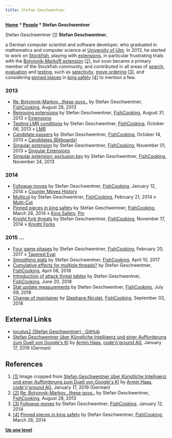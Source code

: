 ```yaml
---
title: Stefan Geschwentner
---
```

**[Home](Home "Home") \* [People](People "People") \* Stefan Geschwentner**



 [](https://www.codenground.de/stefan-geschwentner-ueber-kuenstliche-intelligenz-und-einer-aufforderung-zum-duell-von-googles-ki/) Stefan Geschwentner <a id="cite-note-1" href="#cite-ref-1">[1]</a> 
**Stefan Geschwentner**,  

a German computer scientist and software developer, who graduated in mathematics and computer science at [University of Ulm](https://en.wikipedia.org/wiki/University_of_Ulm).
In 2013, he started to work on [Stockfish](Stockfish "Stockfish"), playing with [extensions](Extensions "Extensions"), in particular frustrating trials with the [Botvinnik-Markoff extension](Botvinnik-Markoff_Extension "Botvinnik-Markoff Extension") <a id="cite-note-2" href="#cite-ref-2">[2]</a>,
but soon became a primary member of the Stockfish community, and contributed in all areas of [search](Search "Search"), [evaluation](Evaluation "Evaluation") and [testing](Engine_Testing "Engine Testing"), such as [selectivity](Selectivity "Selectivity"), [move ordering](Move_Ordering "Move Ordering") <a id="cite-note-3" href="#cite-ref-3">[3]</a>, and considering [pinned pieces](Pin "Pin") in [king safety](King_Safety "King Safety") <a id="cite-note-4" href="#cite-ref-4">[4]</a> to mention a few.



### 2013


* [Re: Botvinnik-Markov...these guys..](https://groups.google.com/d/msg/fishcooking/kZmhBPI2p6M/tJUZgmpfOUsJ) by Stefan Geschwentner, [FishCooking](Computer_Chess_Forums "Computer Chess Forums"), August 28, 2013
* [Removing extensions](https://groups.google.com/d/msg/fishcooking/zaNZhJhMLjA/UiTlCvwkiP0J) by Stefan Geschwentner, [FishCooking](Computer_Chess_Forums "Computer Chess Forums"), August 31, 2013 » [Extensions](Extensions "Extensions")
* [Testing LMR conditions](https://groups.google.com/d/msg/fishcooking/cDM3mrrCTkE/hJPY5QwUvoIJ) by Stefan Geschwentner, [FishCooking](Computer_Chess_Forums "Computer Chess Forums"), October 06, 2013 » [LMR](Late_Move_Reductions "Late Move Reductions")
* [Candidate passers](https://groups.google.com/d/msg/fishcooking/sx7QLbtbEOg/f_rJP6bZiCcJ) by Stefan Geschwentner, [FishCooking](Computer_Chess_Forums "Computer Chess Forums"), October 14, 2013 » [Candidates (Bitboards)](Candidates_(Bitboards) "Candidates (Bitboards)")
* [Singular extension](https://groups.google.com/d/msg/fishcooking/IVuUkcSjdP8/bE6FPKJq2_oJ) by Stefan Geschwentner, [FishCooking](Computer_Chess_Forums "Computer Chess Forums"), November 01, 2013 » [Singular Extensions](Singular_Extensions "Singular Extensions")
* [Singular extension: exclusion key](https://groups.google.com/d/msg/fishcooking/kpkfDzNfvhY/WGlKWPu-faQJ) by Stefan Geschwentner, [FishCooking](Computer_Chess_Forums "Computer Chess Forums"), November 24, 2013


### 2014


* [Followup moves](https://groups.google.com/d/msg/fishcooking/d8IhZZJSBGc/PrN-8dP26dIJ) by Stefan Geschwentner, [FishCooking](Computer_Chess_Forums "Computer Chess Forums"), January 12, 2014 » [Counter Moves History](History_Heuristic#CMHist "History Heuristic")
* [Multicut](https://groups.google.com/d/msg/fishcooking/SfEL7mUXGgA/3_v7yqfNCFkJ) by Stefan Geschwentner, [FishCooking](Computer_Chess_Forums "Computer Chess Forums"), February 21, 2014 » [Multi-Cut](Multi-Cut "Multi-Cut")
* [Pinned pieces in king safety](https://groups.google.com/d/msg/fishcooking/lIjQUH3dsYg/4VEtHUkrdBsJ) by Stefan Geschwentner, [FishCooking](Computer_Chess_Forums "Computer Chess Forums"), March 28, 2014 » [King Safety](King_Safety "King Safety"), [Pin](Pin "Pin")
* [Knight fork threats](https://groups.google.com/d/msg/fishcooking/_qtvakyb_yM/FYOlNteY0N0J) by Stefan Geschwentner, [FishCooking](Computer_Chess_Forums "Computer Chess Forums"), November 17, 2014 » [Knight Forks](Knight_Pattern#KnightForks "Knight Pattern")


### 2015 ...


* [Four game phases](https://groups.google.com/d/msg/fishcooking/8h-TH6YckMI/uFUb6H6eDAAJ) by Stefan Geschwentner, [FishCooking](Computer_Chess_Forums "Computer Chess Forums"), February 20, 2017 » [Tapered Eval](Tapered_Eval "Tapered Eval")
* [Smoothing stats](https://groups.google.com/d/msg/fishcooking/vnG9_8BXk4Q/U7AIR-DiAAAJ) by Stefan Geschwentner, [FishCooking](Computer_Chess_Forums "Computer Chess Forums"), April 10, 2017
* [Cumulative effects for multiple threads?](https://groups.google.com/d/msg/fishcooking/pVsMKL1sBlE/y1QRpZTpBwAJ) by Stefan Geschwentner, [FishCooking](Computer_Chess_Forums "Computer Chess Forums"), April 08, 2018
* [Introduction of attack threat tables](https://groups.google.com/d/msg/fishcooking/mzMaAx8KUMI/TzBfmeTyAgAJ) by Stefan Geschwentner, [FishCooking](Computer_Chess_Forums "Computer Chess Forums"), June 20, 2018
* [Stat update measurements](https://groups.google.com/d/msg/fishcooking/--02xbp9wM4/JGHI6CIkCwAJ) by Stefan Geschwentner, [FishCooking](Computer_Chess_Forums "Computer Chess Forums"), July 09, 2018
* [Change of maintainer](https://groups.google.com/d/msg/fishcooking/gxAS3isl4pU/FxuoYfo8BQAJ) by [Stephane Nicolet](Stephane_Nicolet "Stephane Nicolet"), [FishCooking](Computer_Chess_Forums "Computer Chess Forums"), September 03, 2018


## External Links


* [locutus2 (Stefan Geschwentner) · GitHub](https://github.com/locutus2)
* [Stefan Geschwentner über Künstliche Intelligenz und einer Aufforderung zum Duell von Google's KI](https://www.codenground.de/stefan-geschwentner-ueber-kuenstliche-intelligenz-und-einer-aufforderung-zum-duell-von-googles-ki/) by [Armin Haas](https://www.codenground.de/author/armin-haas/), [code'n'ground AG](https://www.codenground.de/), January 17, 2019 (German)


## References


1. <a id="cite-ref-1" href="#cite-note-1">[1]</a> Image cropped from [Stefan Geschwentner über Künstliche Intelligenz und einer Aufforderung zum Duell von Google's KI](https://www.codenground.de/stefan-geschwentner-ueber-kuenstliche-intelligenz-und-einer-aufforderung-zum-duell-von-googles-ki/) by [Armin Haas](https://www.codenground.de/author/armin-haas/), [code'n'ground AG](https://www.codenground.de/), January 17, 2019 (German)
2. <a id="cite-ref-2" href="#cite-note-2">[2]</a> [Re: Botvinnik-Markov...these guys..](https://groups.google.com/d/msg/fishcooking/kZmhBPI2p6M/tJUZgmpfOUsJ) by Stefan Geschwentner, [FishCooking](Computer_Chess_Forums "Computer Chess Forums"), August 28, 2013
3. <a id="cite-ref-3" href="#cite-note-3">[3]</a> [Followup moves](https://groups.google.com/d/msg/fishcooking/d8IhZZJSBGc/PrN-8dP26dIJ) by Stefan Geschwentner, [FishCooking](Computer_Chess_Forums "Computer Chess Forums"), January 12, 2014
4. <a id="cite-ref-4" href="#cite-note-4">[4]</a> [Pinned pieces in king safety](https://groups.google.com/d/msg/fishcooking/lIjQUH3dsYg/4VEtHUkrdBsJ) by Stefan Geschwentner, [FishCooking](Computer_Chess_Forums "Computer Chess Forums"), March 28, 2014

**[Up one level](People "People")**







 
